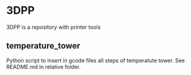 # 3DPP
3DPP is a repository with printer tools

## temperature_tower

Python script to insert in gcode files all steps of temperatute tower.
See README.md in relative folder.